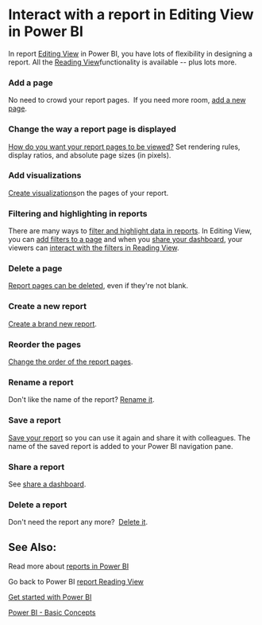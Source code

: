 ﻿<properties 
   pageTitle="Interact with a report in Editing View in Power BI"
   description="Interact with a report in Editing View in Power BI"
   services="powerbi" 
   documentationCenter="" 
   authors="pcw3187" 
   manager="mblythe" 
   editor=""
   tags=""/>
 
<tags
   ms.service="powerbi"
   ms.devlang="NA"
   ms.topic="article"
   ms.tgt_pltfrm="NA"
   ms.workload="powerbi"
   ms.date="10/14/2015"
   ms.author="v-pawrig"/>
# Interact with a report in Editing View in Power BI

In report [Editing View](http://support.powerbi.com/knowledgebase/articles/439921-go-from-report-exploration-mode-to-edit-mode) in Power BI, you have lots of flexibility in designing a report. All the [Reading View](http://support.powerbi.com/knowledgebase/articles/445094-interact-with-a-report-in-reading-view)functionality is available -- plus lots more.


### Add a page

No need to crowd your report pages.  If you need more room, [add a new page](http://support.powerbi.com/knowledgebase/articles/474804-add-a-page-to-a-power-bi-report).


### Change the way a report page is displayed

[How do you want your report pages to be viewed?](https://support.powerbi.com/knowledgebase/articles/742155)  Set rendering rules, display ratios, and absolute page sizes (in pixels). 

### Add visualizations

[Create visualizations](http://support.powerbi.com/knowledgebase/articles/434821-visualizations-in-power-bi-reports)on the pages of your report.

### Filtering and highlighting in reports

There are many ways to [filter and highlight data in reports](http://support.powerbi.com/knowledgebase/articles/467092-about-filters-and-highlighting-in-reports). In Editing View, you can [add filters to a page](http://support.powerbi.com/knowledgebase/articles/464704-add-a-filter-to-a-report) and when you [share your dashboard](http://support.powerbi.com/knowledgebase/articles/431008-share-a-dashboard), your viewers can [interact with the filters in Reading View](http://support.powerbi.com/knowledgebase/articles/445094-interact-with-a-report-in-reading-view).

### Delete a page

[Report pages can be deleted](http://support.powerbi.com/knowledgebase/articles/474805-delete-a-page-from-a-power-bi-reportnew), even if they're not blank.

### Create a new report

[Create a brand new report](http://support.powerbi.com/knowledgebase/articles/475616-create-a-new-power-bi-report).

### Reorder the pages

[Change the order of the report pages](http://support.powerbi.com/knowledgebase/articles/475186-reorder-pages-in-a-report).

### Rename a report

Don't like the name of the report? [Rename it](https://support.powerbi.com/knowledgebase/articles/474347). 

### Save a report

[Save your report](http://support.powerbi.com/knowledgebase/articles/444112-save-a-report) so you can use it again and share it with colleagues. The name of the saved report is added to your Power BI navigation pane.

### Share a report

See [share a dashboard](http://support.powerbi.com/knowledgebase/articles/431008-share-a-dashboard).

### Delete a report

Don't need the report any more?  [Delete it](http://support.powerbi.com/knowledgebase/articles/474346-delete-a-report).


## See Also:

Read more about [reports in Power BI](http://support.powerbi.com/knowledgebase/articles/425684-reports-in-power-bi)

Go back to Power BI [report Reading View](https://support.powerbi.com/knowledgebase/articles/445094)

[Get started with Power BI](http://support.powerbi.com/knowledgebase/articles/430814-get-started-with-power-bi)

[Power BI - Basic Concepts](http://support.powerbi.com/knowledgebase/articles/487029-power-bi-preview-basic-concepts)﻿


